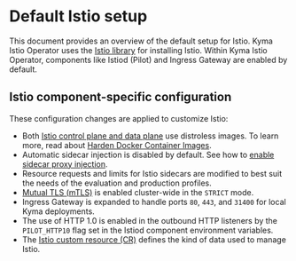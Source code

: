 # Default Istio setup

This document provides an overview of the default setup for Istio. Kyma Istio Operator uses the [Istio library](https://github.com/istio/istio/tree/master/operator) for installing Istio. Within Kyma Istio Operator, components like Istiod (Pilot) and Ingress Gateway are enabled by default.


## Istio component-specific configuration

These configuration changes are applied to customize Istio:

- Both [Istio control plane and data plane](https://istio.io/latest/docs/ops/deployment/architecture/) use distroless images. To learn more, read about [Harden Docker Container Images](https://istio.io/latest/docs/ops/configuration/security/harden-docker-images/).
- Automatic sidecar injection is disabled by default. See how to [enable sidecar proxy injection](../02-operation-guides/operations/02-20-enable-sidecar-injection.md).
- Resource requests and limits for Istio sidecars are modified to best suit the needs of the evaluation and production profiles.
- [Mutual TLS (mTLS)](https://istio.io/docs/concepts/security/#mutual-tls-authentication) is enabled cluster-wide in the `STRICT` mode.
- Ingress Gateway is expanded to handle ports `80`, `443`, and `31400` for local Kyma deployments.
- The use of HTTP 1.0 is enabled in the outbound HTTP listeners by the `PILOT_HTTP10` flag set in the Istiod component environment variables.
- The [Istio custom resource (CR)](../03-technical-reference/istio-custom-resource/01-30-istio-custom-resource.md) defines the kind of data used to manage Istio.